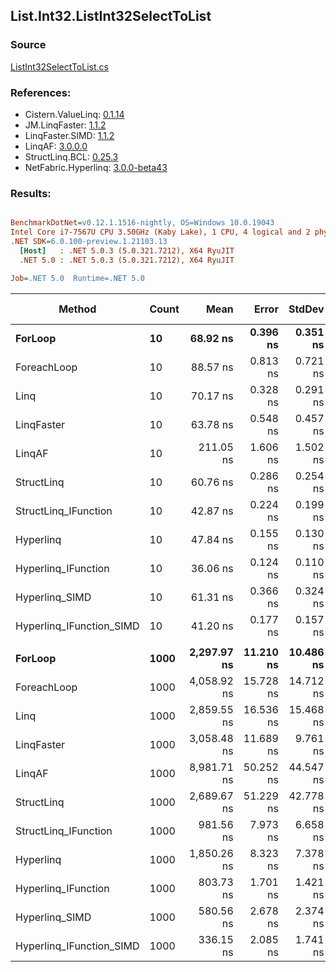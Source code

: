 ﻿## List.Int32.ListInt32SelectToList

### Source
[ListInt32SelectToList.cs](../LinqBenchmarks/List/Int32/ListInt32SelectToList.cs)

### References:
- Cistern.ValueLinq: [0.1.14](https://www.nuget.org/packages/Cistern.ValueLinq/0.1.14)
- JM.LinqFaster: [1.1.2](https://www.nuget.org/packages/JM.LinqFaster/1.1.2)
- LinqFaster.SIMD: [1.1.2](https://www.nuget.org/packages/LinqFaster.SIMD/1.0.3)
- LinqAF: [3.0.0.0](https://www.nuget.org/packages/LinqAF/3.0.0.0)
- StructLinq.BCL: [0.25.3](https://www.nuget.org/packages/StructLinq.BCL/0.25.3)
- NetFabric.Hyperlinq: [3.0.0-beta43](https://www.nuget.org/packages/NetFabric.Hyperlinq/3.0.0-beta43)

### Results:
``` ini

BenchmarkDotNet=v0.12.1.1516-nightly, OS=Windows 10.0.19043
Intel Core i7-7567U CPU 3.50GHz (Kaby Lake), 1 CPU, 4 logical and 2 physical cores
.NET SDK=6.0.100-preview.1.21103.13
  [Host]   : .NET 5.0.3 (5.0.321.7212), X64 RyuJIT
  .NET 5.0 : .NET 5.0.3 (5.0.321.7212), X64 RyuJIT

Job=.NET 5.0  Runtime=.NET 5.0  

```
|                   Method | Count |        Mean |     Error |    StdDev | Ratio | RatioSD |  Gen 0 | Gen 1 | Gen 2 | Allocated |
|------------------------- |------ |------------:|----------:|----------:|------:|--------:|-------:|------:|------:|----------:|
|                  **ForLoop** |    **10** |    **68.92 ns** |  **0.396 ns** |  **0.351 ns** |  **1.00** |    **0.00** | **0.1032** |     **-** |     **-** |     **216 B** |
|              ForeachLoop |    10 |    88.57 ns |  0.813 ns |  0.721 ns |  1.29 |    0.01 | 0.1032 |     - |     - |     216 B |
|                     Linq |    10 |    70.17 ns |  0.328 ns |  0.291 ns |  1.02 |    0.01 | 0.0802 |     - |     - |     168 B |
|               LinqFaster |    10 |    63.78 ns |  0.548 ns |  0.457 ns |  0.93 |    0.01 | 0.0917 |     - |     - |     192 B |
|                   LinqAF |    10 |   211.05 ns |  1.606 ns |  1.502 ns |  3.06 |    0.02 | 0.1032 |     - |     - |     216 B |
|               StructLinq |    10 |    60.76 ns |  0.286 ns |  0.254 ns |  0.88 |    0.01 | 0.0764 |     - |     - |     160 B |
|     StructLinq_IFunction |    10 |    42.87 ns |  0.224 ns |  0.199 ns |  0.62 |    0.00 | 0.0650 |     - |     - |     136 B |
|                Hyperlinq |    10 |    47.84 ns |  0.155 ns |  0.130 ns |  0.69 |    0.00 | 0.0459 |     - |     - |      96 B |
|      Hyperlinq_IFunction |    10 |    36.06 ns |  0.124 ns |  0.110 ns |  0.52 |    0.00 | 0.0459 |     - |     - |      96 B |
|           Hyperlinq_SIMD |    10 |    61.31 ns |  0.366 ns |  0.324 ns |  0.89 |    0.01 | 0.0458 |     - |     - |      96 B |
| Hyperlinq_IFunction_SIMD |    10 |    41.20 ns |  0.177 ns |  0.157 ns |  0.60 |    0.00 | 0.0459 |     - |     - |      96 B |
|                          |       |             |           |           |       |         |        |       |       |           |
|                  **ForLoop** |  **1000** | **2,297.97 ns** | **11.210 ns** | **10.486 ns** |  **1.00** |    **0.00** | **4.0207** |     **-** |     **-** |   **8,424 B** |
|              ForeachLoop |  1000 | 4,058.92 ns | 15.728 ns | 14.712 ns |  1.77 |    0.01 | 4.0207 |     - |     - |   8,424 B |
|                     Linq |  1000 | 2,859.55 ns | 16.536 ns | 15.468 ns |  1.24 |    0.01 | 1.9722 |     - |     - |   4,128 B |
|               LinqFaster |  1000 | 3,058.48 ns | 11.689 ns |  9.761 ns |  1.33 |    0.01 | 3.8757 |     - |     - |   8,112 B |
|                   LinqAF |  1000 | 8,981.71 ns | 50.252 ns | 44.547 ns |  3.91 |    0.02 | 4.0131 |     - |     - |   8,424 B |
|               StructLinq |  1000 | 2,689.67 ns | 51.229 ns | 42.778 ns |  1.17 |    0.02 | 1.9684 |     - |     - |   4,120 B |
|     StructLinq_IFunction |  1000 |   981.56 ns |  7.973 ns |  6.658 ns |  0.43 |    0.00 | 1.9569 |     - |     - |   4,096 B |
|                Hyperlinq |  1000 | 1,850.26 ns |  8.323 ns |  7.378 ns |  0.80 |    0.00 | 1.9341 |     - |     - |   4,056 B |
|      Hyperlinq_IFunction |  1000 |   803.73 ns |  1.701 ns |  1.421 ns |  0.35 |    0.00 | 1.9341 |     - |     - |   4,056 B |
|           Hyperlinq_SIMD |  1000 |   580.56 ns |  2.678 ns |  2.374 ns |  0.25 |    0.00 | 1.9341 |     - |     - |   4,056 B |
| Hyperlinq_IFunction_SIMD |  1000 |   336.15 ns |  2.085 ns |  1.741 ns |  0.15 |    0.00 | 1.9341 |     - |     - |   4,056 B |
